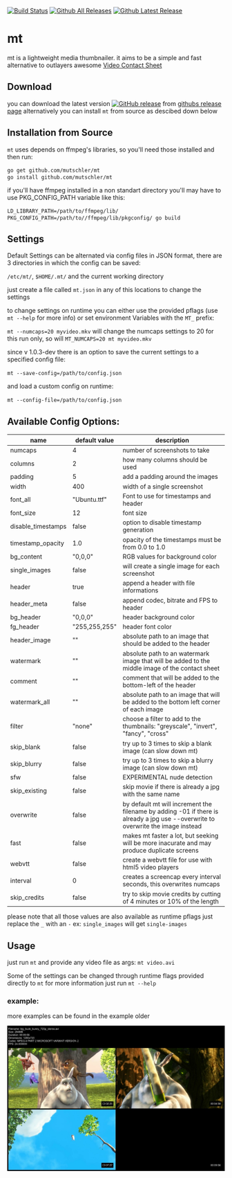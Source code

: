 [![Build Status](https://img.shields.io/travis/mutschler/mt/master.svg?style=flat-square)](https://travis-ci.org/mutschler/mt) [![Github All Releases](https://img.shields.io/github/downloads/mutschler/mt/total.svg?style=flat-square)](https://github.com/mutschler/mt/releases/latest) [![Github Latest Release](https://img.shields.io/github/release/mutschler/mt.svg?style=flat-square)](https://github.com/mutschler/mt/releases/latest)

# mt

mt is a lightweight media thumbnailer. it aims to be a simple and fast alternative to outlayers awesome [Video Contact Sheet](http://p.outlyer.net/vcs/)

## Download

you can download the latest version [![GitHub release](https://img.shields.io/github/release/mutschler/mt.svg?style=flat-square)](https://github.com/mutschler/mt/releases/latest) from [githubs release page](https://github.com/mutschler/mt/releases/latest) alternatively you can install `mt` from source as descibed down below

## Installation from Source

`mt` uses depends on ffmpeg's libraries, so you'll need those installed and then run:

```
go get github.com/mutschler/mt
go install github.com/mutschler/mt
```

if you'll have ffmpeg installed in a non standart directory you'll may have to use PKG_CONFIG_PATH variable like this:

```
LD_LIBRARY_PATH=/path/to/ffmpeg/lib/ PKG_CONFIG_PATH=/path/to//ffmpeg/lib/pkgconfig/ go build
```

## Settings

Default Settings can be alternated via config files in JSON format, there are 3 directories in which the config can be saved:

`/etc/mt/`, `$HOME/.mt/` and the current working directory

just create a file called `mt.json` in any of this locations to change the settings

to change settings on runtime you can either use the provided pflags (use `mt --help` for more info) or set environment Variables with the `MT_` prefix:

`mt --numcaps=20 myvideo.mkv` will change the numcaps settings to 20 for this run only, so will `MT_NUMCAPS=20 mt myvideo.mkv`

since v 1.0.3-dev there is an option to save the current settings to a specified config file:

`mt --save-config=/path/to/config.json`

and load a custom config on runtime:

`mt --config-file=/path/to/config.json`

## Available Config Options:

| name | default value | description |
| ---- | ----- | ----------- |
| numcaps | 4 | number of screenshots to take |
| columns | 2 | how many columns should be used |
| padding | 5 | add a padding around the images |
| width | 400 | width of a single screenshot |
| font_all | "Ubuntu.ttf" | Font to use for timestamps and header |
| font_size | 12 | font size |
| disable_timestamps | false | option to disable timestamp generation |
| timestamp_opacity | 1.0 | opacity of the timestamps must be from 0.0 to 1.0 |
| bg_content | "0,0,0" | RGB values for background color |
| single_images | false | will create a single image for each screenshot |
| header | true | append a header with file informations |
| header_meta | false | append codec, bitrate and FPS to header |
| bg_header | "0,0,0" | header background color |
| fg_header | "255,255,255" | header font color |
| header_image | "" | absolute path to an image that should be added to the header |
| watermark | "" | absolute path to an watermark image that will be added to the middle image of the contact sheet |
| comment | "" | comment that will be added to the bottom-left of the header |
| watermark_all | "" | absolute path to an image that will be added to the bottom left corner of each image |
| filter | "none" | choose a filter to add to the thumbnails: "greyscale", "invert", "fancy", "cross" |
| skip_blank | false | try up to 3 times to skip a blank image (can slow down mt) |
| skip_blurry | false | try up to 3 times to skip a blurry image (can slow down mt) |
| sfw | false | EXPERIMENTAL nude detection |
| skip_existing | false | skip movie if there is already a jpg with the same name |
| overwrite | false | by default mt will increment the filename by adding -01 if there is already a jpg use --overwrite to overwrite the image instead |
| fast | false | makes mt faster a lot, but seeking will be more inacurate and may produce duplicate screens |
| webvtt | false | create a webvtt file for use with html5 video players |
| interval | 0 | creates a screencap every interval seconds, this overwrites numcaps |
| skip_credits | false | try to skip movie credits by cutting of 4 minutes or 10% of the length |

please note that all those values are also available as runtime pflags just replace the `_` with an `-` ex: `single_images` will get `single-images`

## Usage

just run `mt` and provide any video file as args:
`mt video.avi`

Some of the settings can be changed through runtime flags provided directly to `mt` for more information just run `mt --help`

### example:

more examples can be found in the example older

![alt text](./example/mt_2x2.jpg)

